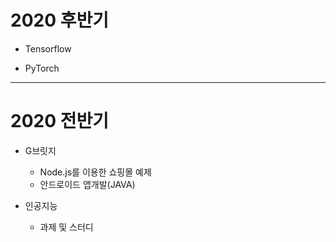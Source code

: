 # 2020 후반기

- Tensorflow

- PyTorch

--- 

# 2020 전반기
- G브릿지
  - Node.js를 이용한 쇼핑몰 예제  
  - 안드로이드 앱개발(JAVA)
  
- 인공지능
  - 과제 및 스터디
